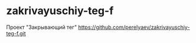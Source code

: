 # zakrivayuschiy-teg-f
Проект "Закрывающий тег"
https://github.com/perelyaev/zakrivayuschiy-teg-f.git
